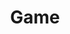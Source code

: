 ---
title: Game
position: 2
faqs:
    - question: "What are Red, Blue & Yellow zones?"
      answer: "Red zones will be more like your typical MMO zones. You'll see other players, there will be quests and events to do around the map etc. <br><br>Blue zones will be smaller, instanced and group focused content. <br><br>Yellow zone(s) will be the city hub. "
---